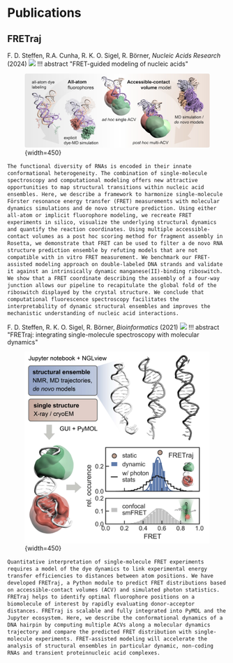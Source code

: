 # Publications

## FRETraj
F. D. Steffen, R.A. Cunha, R. K. O. Sigel, R. Börner, *Nucleic Acids Research* (2024) [![](https://img.shields.io/badge/DOI-10.1093/nar/gkae496-blue.svg?&style=flat-square)](https://doi.org/10.1093/nar/gkae496)
!!! abstract "FRET-guided modeling of nucleic acids"
    <figure markdown>
        ![](../images/graphical_abstracts/Steffen_NAR_2024.jpg){width=450}
    </figure>

    The functional diversity of RNAs is encoded in their innate conformational heterogeneity. The combination of single-molecule spectroscopy and computational modeling offers new attractive opportunities to map structural transitions within nucleic acid ensembles. Here, we describe a framework to harmonize single-molecule Förster resonance energy transfer (FRET) measurements with molecular dynamics simulations and de novo structure prediction. Using either all-atom or implicit fluorophore modeling, we recreate FRET experiments in silico, visualize the underlying structural dynamics and quantify the reaction coordinates. Using multiple accessible-contact volumes as a post hoc scoring method for fragment assembly in Rosetta, we demonstrate that FRET can be used to filter a de novo RNA structure prediction ensemble by refuting models that are not compatible with in vitro FRET measurement. We benchmark our FRET-assisted modeling approach on double-labeled DNA strands and validate it against an intrinsically dynamic manganese(II)-binding riboswitch. We show that a FRET coordinate describing the assembly of a four-way junction allows our pipeline to recapitulate the global fold of the riboswitch displayed by the crystal structure. We conclude that computational fluorescence spectroscopy facilitates the interpretability of dynamic structural ensembles and improves the mechanistic understanding of nucleic acid interactions. 

F. D. Steffen, R. K. O. Sigel, R. Börner, *Bioinformatics* (2021) [![](https://img.shields.io/badge/DOI-10.1093/bioinformatics/btab615-blue.svg?&style=flat-square)](https://doi.org/10.1093/bioinformatics/btab615)
!!! abstract "FRETraj: integrating single-molecule spectroscopy with molecular dynamics"
    <figure markdown>
        ![](../images/graphical_abstracts/Steffen_Bioinformatics_2021.jpg){width=450}
    </figure>

    Quantitative interpretation of single-molecule FRET experiments requires a model of the dye dynamics to link experimental energy transfer efficiencies to distances between atom positions. We have developed FRETraj, a Python module to predict FRET distributions based on accessible-contact volumes (ACV) and simulated photon statistics. FRETraj helps to identify optimal fluorophore positions on a biomolecule of interest by rapidly evaluating donor-acceptor distances. FRETraj is scalable and fully integrated into PyMOL and the Jupyter ecosystem. Here, we describe the conformational dynamics of a DNA hairpin by computing multiple ACVs along a molecular dynamics trajectory and compare the predicted FRET distribution with single-molecule experiments. FRET-assisted modeling will accelerate the analysis of structural ensembles in particular dynamic, non-coding RNAs and transient proteinnucleic acid complexes. 

